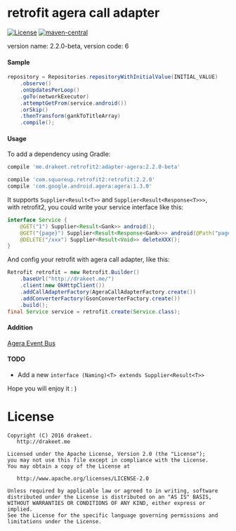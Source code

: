 # retrofit agera call adapter

[![License](https://img.shields.io/badge/license-Apache%202.0-blue.svg)](https://github.com/drakeet/retrofit-agera-call-adapter/blob/master/LICENSE)
[![maven-central](https://img.shields.io/maven-central/v/me.drakeet.retrofit2/adapter-agera.svg)](http://search.maven.org/#search%7Cga%7C1%7Ca%3A%22adapter-agera%22) 

version name: 2.2.0-beta, version code: 6

#### Sample

```java
repository = Repositories.repositoryWithInitialValue(INITIAL_VALUE)
    .observe()
    .onUpdatesPerLoop()
    .goTo(networkExecutor)
    .attemptGetFrom(service.android())
    .orSkip()
    .thenTransform(gankToTitleArray)
    .compile();
```

#### Usage

To add a dependency using Gradle:

```groovy
compile 'me.drakeet.retrofit2:adapter-agera:2.2.0-beta'

compile 'com.squareup.retrofit2:retrofit:2.2.0'
compile 'com.google.android.agera:agera:1.3.0'
```

It supports `Supplier<Result<T>>` and `Supplier<Result<Response<T>>>`,  
with retrofit2, you could write your service interface like this:

```java
interface Service {
    @GET("1") Supplier<Result<Gank>> android();
    @GET("{page}") Supplier<Result<Response<Gank>>> android(@Path("page") int page);
    @DELETE("/xxx") Supplier<Result<Void>> deleteXXX();
}
```

And config your retrofit with agera call adapter, like this:  

```java
Retrofit retrofit = new Retrofit.Builder()
    .baseUrl("http://drakeet.me/")
    .client(new OkHttpClient())
    .addCallAdapterFactory(AgeraCallAdapterFactory.create())
    .addConverterFactory(GsonConverterFactory.create())
    .build();
final Service service = retrofit.create(Service.class);
```

#### Addition

[Agera Event Bus](https://github.com/drakeet/agera-event-bus)

#### TODO

- Add a new `interface (Naming)<T> extends Supplier<Result<T>>`

Hope you will enjoy it : )

License
=======

    Copyright (C) 2016 drakeet.
       http://drakeet.me
       
    Licensed under the Apache License, Version 2.0 (the "License");
    you may not use this file except in compliance with the License.
    You may obtain a copy of the License at

       http://www.apache.org/licenses/LICENSE-2.0

    Unless required by applicable law or agreed to in writing, software
    distributed under the License is distributed on an "AS IS" BASIS,
    WITHOUT WARRANTIES OR CONDITIONS OF ANY KIND, either express or implied.
    See the License for the specific language governing permissions and
    limitations under the License.
    

 [1]: https://github.com/drakeet/retrofit-agera-call-adapter